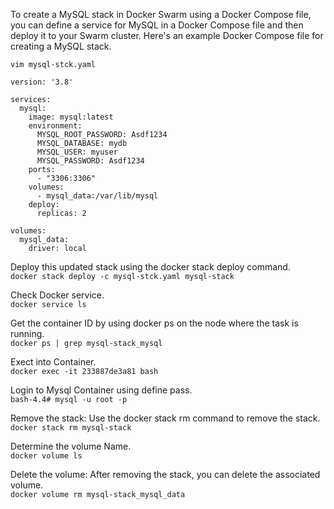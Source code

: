 To create a MySQL stack in Docker Swarm using a Docker Compose file, you can define a service for MySQL in a Docker Compose file and then deploy it to your Swarm cluster. Here's an example Docker Compose file for creating a MySQL stack.

`vim mysql-stck.yaml`

```
version: '3.8'

services:
  mysql:
    image: mysql:latest
    environment:
      MYSQL_ROOT_PASSWORD: Asdf1234
      MYSQL_DATABASE: mydb
      MYSQL_USER: myuser
      MYSQL_PASSWORD: Asdf1234
    ports:
      - "3306:3306"
    volumes:
      - mysql_data:/var/lib/mysql
    deploy:
      replicas: 2

volumes:
  mysql_data:
    driver: local
```
Deploy this updated stack using the docker stack deploy command.\
`docker stack deploy -c mysql-stck.yaml mysql-stack`

Check Docker service.\
`docker service ls`

Get the container ID by using docker ps on the node where the task is running.\
`docker ps | grep mysql-stack_mysql`

Exect into Container.\
`docker exec -it 233887de3a81 bash`

Login to Mysql Container using define pass.\
`bash-4.4# mysql -u root -p`

Remove the stack: Use the docker stack rm command to remove the stack.\
`docker stack rm mysql-stack`

Determine the volume Name.\
`docker volume ls`

Delete the volume: After removing the stack, you can delete the associated volume.\
`docker volume rm mysql-stack_mysql_data`


